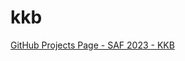 # kkb

[GitHub Projects Page - SAF 2023 - KKB](https://github.com/users/10KSA01/projects/1/views/1)
